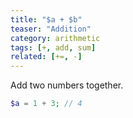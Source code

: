 ```yaml
---
title: "$a + $b"
teaser: "Addition"
category: arithmetic
tags: [+, add, sum]
related: [+=, -]
---
```


Add two numbers together.

```php
$a = 1 + 3; // 4
```
